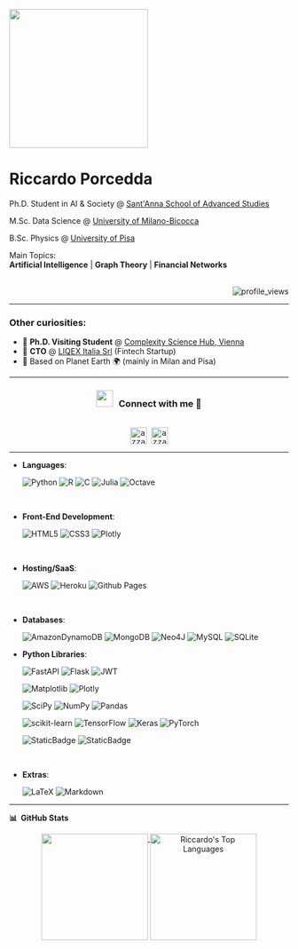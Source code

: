 
<div align="left">
  <img width="250" src="https://i.giphy.com/7VzgMsB6FLCilwS30v.webp" />  
  <div style="display:inline-block; vertical-align:bottom;">
    <h1><strong>Riccardo Porcedda</strong></h1>
    <p>Ph.D. Student in AI & Society @ <a href="https://www.santannapisa.it/en/formazione/national-phd-artificial-intelligence">Sant'Anna School of Advanced Studies</a></p>
    <p>M.Sc. Data Science @ <a href="https://www.unimib.it/graduate/data-science">University of Milano-Bicocca</a></p>
    <p>B.Sc. Physics @ <a href="https://www.df.unipi.it/didattica/en/bachelors-degree/overview/">University of Pisa</a></p>
    <p>Main Topics:<br>
    <strong>Artificial Intelligence</strong> |
    <strong>Graph Theory</strong> |
    <strong>Financial Networks</strong>
    </p>
  </div>
  <br />
  <br />
  <img align="right" src="https://komarev.com/ghpvc/?username=RPorcedda&label=Visitors&style=flat&color=0e75b6" alt="profile_views" style="margin-top:0;" />
  <br />
</div>


---
### Other curiosities:

* 📖 **Ph.D. Visiting Student** @ [Complexity Science Hub, Vienna](https://csh.ac.at/)
* 💼 **CTO** @ [LIQEX Italia Srl](https://liqex.eu) (Fintech Startup)
* 📍 Based on Planet Earth 🌍 (mainly in Milan and Pisa)


---

<h3 align="center" > <img src="https://media.giphy.com/media/iY8CRBdQXODJSCERIr/giphy.gif" width="30" height="30" style="margin-right: 10px;">Connect with me 🤝 </h3>

<div>
  <samp>
    <p align="center">
      <br/>
      <a href="https://www.linkedin.com/in/riccardo-porcedda/" target="blank"><img align="center"
         src="https://img.shields.io/badge/linkedin-%231DA1F2.svg?style=for-the-badge&logo=linkedin&logoColor=white"
         alt="azzar" height="30"/></a>
      <a href="mailto:r.porcedda.office@gmail.com" target="blank"><img align="center"
         src="https://img.shields.io/badge/gmail-EA4335.svg?style=for-the-badge&logo=gmail&logoColor=white"
         alt="azzar" height="30"/></a>
    </p>
  </samp>
</div>

---

<p align="center">

- **Languages**:
    
    ![Python](https://img.shields.io/badge/Python%20-%2314354C.svg?style=for-the-badge&logo=python&logoColor=white)
    ![R](https://img.shields.io/badge/r-%23276DC3.svg?style=for-the-badge&logo=r&logoColor=white)
    ![C](https://img.shields.io/badge/C%20-%232370ED.svg?style=for-the-badge&logo=c&logoColor=white)
    ![Julia](https://img.shields.io/badge/-Julia-9558B2?style=for-the-badge&logo=julia&logoColor=white)
    ![Octave](https://img.shields.io/badge/OCTAVE-darkblue?style=for-the-badge&logo=octave&logoColor=fcd683)

<br>   
    
- **Front-End Development**:

   ![HTML5](https://img.shields.io/badge/HTML5%20-%23E34F26.svg?style=for-the-badge&logo=html5&logoColor=white)
   ![CSS3](https://img.shields.io/badge/CSS%20-%231572B6.svg?style=for-the-badge&logo=css3&logoColor=white)
   ![Plotly](https://img.shields.io/badge/Plotly-%233F4F75.svg?style=for-the-badge&logo=plotly&logoColor=white)

<br>

- **Hosting/SaaS**:

    ![AWS](https://img.shields.io/badge/AWS-%23FF9900.svg?style=for-the-badge&logo=amazon-aws&logoColor=white)
    ![Heroku](https://img.shields.io/badge/heroku-%23430098.svg?style=for-the-badge&logo=heroku&logoColor=white)
    ![Github Pages](https://img.shields.io/badge/GitHub%20Pages-%23327FC7.svg?style=for-the-badge&logo=github&logoColor=white)
    
<br>

- **Databases**:

    ![AmazonDynamoDB](https://img.shields.io/badge/Amazon%20DynamoDB-4053D6?style=for-the-badge&logo=Amazon%20DynamoDB&logoColor=white)
    ![MongoDB](https://img.shields.io/badge/MongoDB-%234ea94b.svg?style=for-the-badge&logo=mongodb&logoColor=white)
    ![Neo4J](https://img.shields.io/badge/Neo4j-008CC1?style=for-the-badge&logo=neo4j&logoColor=white)
    ![MySQL](https://img.shields.io/badge/mysql-4479A1.svg?style=for-the-badge&logo=mysql&logoColor=white)
    ![SQLite](https://img.shields.io/badge/sqlite-%2307405e.svg?style=for-the-badge&logo=sqlite&logoColor=white)

- **Python Libraries**:

    ![FastAPI](https://img.shields.io/badge/FastAPI-005571?style=for-the-badge&logo=fastapi)
    ![Flask](https://img.shields.io/badge/flask-%23000.svg?style=for-the-badge&logo=flask&logoColor=white)
    ![JWT](https://img.shields.io/badge/JWT-black?style=for-the-badge&logo=JSON%20web%20tokens)

    ![Matplotlib](https://img.shields.io/badge/Matplotlib-%23ffffff.svg?style=for-the-badge&logo=Matplotlib&logoColor=black)
    ![Plotly](https://img.shields.io/badge/Plotly-%233F4F75.svg?style=for-the-badge&logo=plotly&logoColor=white)

    ![SciPy](https://img.shields.io/badge/SciPy-%230C55A5.svg?style=for-the-badge&logo=scipy&logoColor=%white)
    ![NumPy](https://img.shields.io/badge/numpy-%23013243.svg?style=for-the-badge&logo=numpy&logoColor=white)
    ![Pandas](https://img.shields.io/badge/pandas-%23150458.svg?style=for-the-badge&logo=pandas&logoColor=white)

    ![scikit-learn](https://img.shields.io/badge/scikit--learn-%23F7931E.svg?style=for-the-badge&logo=scikit-learn&logoColor=white)
    ![TensorFlow](https://img.shields.io/badge/TensorFlow-%23FF6F00.svg?style=for-the-badge&logo=TensorFlow&logoColor=white)
    ![Keras](https://img.shields.io/badge/Keras-%23D00000.svg?style=for-the-badge&logo=Keras&logoColor=white)
    ![PyTorch](https://img.shields.io/badge/PyTorch-%23EE4C2C.svg?style=for-the-badge&logo=PyTorch&logoColor=white)

    ![StaticBadge](https://img.shields.io/badge/NetworkX-%23FF6F00?style=for-the-badge)
    ![StaticBadge](https://img.shields.io/badge/PyTorch_Geometric-%23650458?style=for-the-badge)




<br>

- **Extras**:

    ![LaTeX](https://img.shields.io/badge/latex-%23008080.svg?style=for-the-badge&logo=latex&logoColor=white)
    ![Markdown](https://img.shields.io/badge/markdown-%23000000.svg?style=for-the-badge&logo=markdown&logoColor=white) 


</p>

---

<b>📊 &nbsp;GitHub Stats</b></summary>
<br />
<div align="center">
<a align=top href="https://github.com/RPorcedda">
    <img align=top src="https://github-stats-alpha.vercel.app/api?username=RPorcedda&cc=22272e&tc=37BCF6&ic=fff&bc=0000" height="192px">
</a>
<a align=top href="https://github.com/RPorcedda">
    <img align=top alt="Riccardo's Top Languages" src="https://github-readme-stats.vercel.app/api/top-langs/?username=RPorcedda&langs_count=8&theme=react&hide_border=true&bg_color=22272e&title_color=37BCF6&icon_color=fff" height="192px"/></a>
</div>
